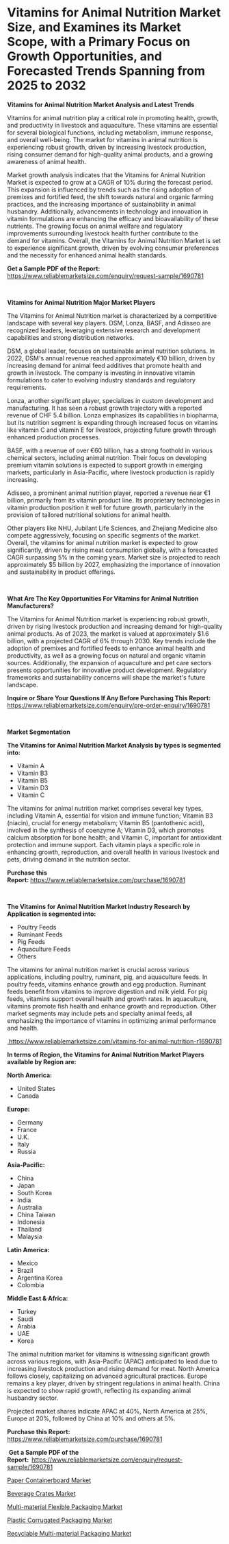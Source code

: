 <p><h1>Vitamins for Animal Nutrition Market Size, and Examines its Market Scope, with a Primary Focus on Growth Opportunities, and Forecasted Trends Spanning from 2025 to 2032</h1></p><p><strong>Vitamins for Animal Nutrition Market Analysis and Latest Trends</strong></p>
<p><p>Vitamins for animal nutrition play a critical role in promoting health, growth, and productivity in livestock and aquaculture. These vitamins are essential for several biological functions, including metabolism, immune response, and overall well-being. The market for vitamins in animal nutrition is experiencing robust growth, driven by increasing livestock production, rising consumer demand for high-quality animal products, and a growing awareness of animal health.</p><p>Market growth analysis indicates that the Vitamins for Animal Nutrition Market is expected to grow at a CAGR of 10% during the forecast period. This expansion is influenced by trends such as the rising adoption of premixes and fortified feed, the shift towards natural and organic farming practices, and the increasing importance of sustainability in animal husbandry. Additionally, advancements in technology and innovation in vitamin formulations are enhancing the efficacy and bioavailability of these nutrients. The growing focus on animal welfare and regulatory improvements surrounding livestock health further contribute to the demand for vitamins. Overall, the Vitamins for Animal Nutrition Market is set to experience significant growth, driven by evolving consumer preferences and the necessity for enhanced animal health standards.</p></p>
<p><strong>Get a Sample PDF of the Report:&nbsp;</strong> <a href="https://www.reliablemarketsize.com/enquiry/request-sample/1690781?utm_campaign=1143&utm_medium=2&utm_source=Github&utm_content=ia&utm_term=26032025&utm_id=vitamins-for-animal-nutrition">https://www.reliablemarketsize.com/enquiry/request-sample/1690781</a></p>
<p>&nbsp;</p>
<p><strong>Vitamins for Animal Nutrition Major Market Players</strong></p>
<p><p>The Vitamins for Animal Nutrition market is characterized by a competitive landscape with several key players. DSM, Lonza, BASF, and Adisseo are recognized leaders, leveraging extensive research and development capabilities and strong distribution networks.</p><p>DSM, a global leader, focuses on sustainable animal nutrition solutions. In 2022, DSM's annual revenue reached approximately €10 billion, driven by increasing demand for animal feed additives that promote health and growth in livestock. The company is investing in innovative vitamin formulations to cater to evolving industry standards and regulatory requirements.</p><p>Lonza, another significant player, specializes in custom development and manufacturing. It has seen a robust growth trajectory with a reported revenue of CHF 5.4 billion. Lonza emphasizes its capabilities in biopharma, but its nutrition segment is expanding through increased focus on vitamins like vitamin C and vitamin E for livestock, projecting future growth through enhanced production processes.</p><p>BASF, with a revenue of over €60 billion, has a strong foothold in various chemical sectors, including animal nutrition. Their focus on developing premium vitamin solutions is expected to support growth in emerging markets, particularly in Asia-Pacific, where livestock production is rapidly increasing.</p><p>Adisseo, a prominent animal nutrition player, reported a revenue near €1 billion, primarily from its vitamin product line. Its proprietary technologies in vitamin production position it well for future growth, particularly in the provision of tailored nutritional solutions for animal health.</p><p>Other players like NHU, Jubilant Life Sciences, and Zhejiang Medicine also compete aggressively, focusing on specific segments of the market. Overall, the vitamins for animal nutrition market is expected to grow significantly, driven by rising meat consumption globally, with a forecasted CAGR surpassing 5% in the coming years. Market size is projected to reach approximately $5 billion by 2027, emphasizing the importance of innovation and sustainability in product offerings.</p></p>
<p>&nbsp;</p>
<p><strong>What Are The Key Opportunities For Vitamins for Animal Nutrition Manufacturers?</strong></p>
<p><p>The Vitamins for Animal Nutrition market is experiencing robust growth, driven by rising livestock production and increasing demand for high-quality animal products. As of 2023, the market is valued at approximately $1.6 billion, with a projected CAGR of 6% through 2030. Key trends include the adoption of premixes and fortified feeds to enhance animal health and productivity, as well as a growing focus on natural and organic vitamin sources. Additionally, the expansion of aquaculture and pet care sectors presents opportunities for innovative product development. Regulatory frameworks and sustainability concerns will shape the market's future landscape.</p></p>
<p><strong>Inquire or Share Your Questions If Any Before Purchasing This Report:</strong> <a href="https://www.reliablemarketsize.com/enquiry/pre-order-enquiry/1690781?utm_campaign=1143&utm_medium=2&utm_source=Github&utm_content=ia&utm_term=26032025&utm_id=vitamins-for-animal-nutrition">https://www.reliablemarketsize.com/enquiry/pre-order-enquiry/1690781</a></p>
<p>&nbsp;</p>
<p><strong>Market Segmentation</strong></p>
<p><strong>The Vitamins for Animal Nutrition Market Analysis by types is segmented into:</strong></p>
<p><ul><li>Vitamin A</li><li>Vitamin B3</li><li>Vitamin B5</li><li>Vitamin D3</li><li>Vitamin C</li></ul></p>
<p><p>The vitamins for animal nutrition market comprises several key types, including Vitamin A, essential for vision and immune function; Vitamin B3 (niacin), crucial for energy metabolism; Vitamin B5 (pantothenic acid), involved in the synthesis of coenzyme A; Vitamin D3, which promotes calcium absorption for bone health; and Vitamin C, important for antioxidant protection and immune support. Each vitamin plays a specific role in enhancing growth, reproduction, and overall health in various livestock and pets, driving demand in the nutrition sector.</p></p>
<p><strong>Purchase this Report:&nbsp;</strong><a href="https://www.reliablemarketsize.com/purchase/1690781?utm_campaign=1143&utm_medium=2&utm_source=Github&utm_content=ia&utm_term=26032025&utm_id=vitamins-for-animal-nutrition">https://www.reliablemarketsize.com/purchase/1690781</a></p>
<p>&nbsp;</p>
<p><strong>The Vitamins for Animal Nutrition Market Industry Research by Application is segmented into:</strong></p>
<p><ul><li>Poultry Feeds</li><li>Ruminant Feeds</li><li>Pig Feeds</li><li>Aquaculture Feeds</li><li>Others</li></ul></p>
<p><p>The vitamins for animal nutrition market is crucial across various applications, including poultry, ruminant, pig, and aquaculture feeds. In poultry feeds, vitamins enhance growth and egg production. Ruminant feeds benefit from vitamins to improve digestion and milk yield. For pig feeds, vitamins support overall health and growth rates. In aquaculture, vitamins promote fish health and enhance growth and reproduction. Other market segments may include pets and specialty animal feeds, all emphasizing the importance of vitamins in optimizing animal performance and health.</p></p>
<p><a href="https://www.reliablemarketsize.com/vitamins-for-animal-nutrition-r1690781?utm_campaign=1143&utm_medium=2&utm_source=Github&utm_content=ia&utm_term=26032025&utm_id=vitamins-for-animal-nutrition">&nbsp;https://www.reliablemarketsize.com/vitamins-for-animal-nutrition-r1690781</a></p>
<p><strong>In terms of Region, the Vitamins for Animal Nutrition Market Players available by Region are:</strong></p>
<p>
    <p> <strong> North America: </strong>
        <ul>
            <li>United States</li>
            <li>Canada</li>
        </ul>
        </p> 
    <p> <strong> Europe: </strong>
        <ul>
            <li>Germany</li>
            <li>France</li>
            <li>U.K.</li>
            <li>Italy</li>
            <li>Russia</li>
        </ul>
        </p> 
    <p> <strong> Asia-Pacific: </strong>
        <ul>
            <li>China</li>
            <li>Japan</li>
            <li>South Korea</li>
            <li>India</li>
            <li>Australia</li>
            <li>China Taiwan</li>
            <li>Indonesia</li>
            <li>Thailand</li>
            <li>Malaysia</li>
        </ul>
        </p> 
    <p> <strong> Latin America: </strong>
        <ul>
            <li>Mexico</li>
            <li>Brazil</li>
            <li>Argentina Korea</li>
            <li>Colombia</li>
        </ul>
        </p> 
    <p> <strong> Middle East & Africa: </strong>
        <ul>
            <li>Turkey</li>
            <li>Saudi</li>
            <li>Arabia</li>
            <li>UAE</li>
            <li>Korea</li>
        </ul>
    </p>
    </p>
<p><p>The animal nutrition market for vitamins is witnessing significant growth across various regions, with Asia-Pacific (APAC) anticipated to lead due to increasing livestock production and rising demand for meat. North America follows closely, capitalizing on advanced agricultural practices. Europe remains a key player, driven by stringent regulations in animal health. China is expected to show rapid growth, reflecting its expanding animal husbandry sector. </p><p>Projected market shares indicate APAC at 40%, North America at 25%, Europe at 20%, followed by China at 10% and others at 5%.</p></p>
<p><strong>Purchase this Report: </strong><a href="https://www.reliablemarketsize.com/purchase/1690781?utm_campaign=1143&utm_medium=2&utm_source=Github&utm_content=ia&utm_term=26032025&utm_id=vitamins-for-animal-nutrition">https://www.reliablemarketsize.com/purchase/1690781</a></p>
<p>&nbsp;<strong>Get a Sample PDF of the Report:&nbsp;&nbsp;</strong><a href="https://www.reliablemarketsize.com/enquiry/request-sample/1690781?utm_campaign=1143&utm_medium=2&utm_source=Github&utm_content=ia&utm_term=26032025&utm_id=vitamins-for-animal-nutrition">https://www.reliablemarketsize.com/enquiry/request-sample/1690781</a></p>
<p><strong></strong></p>
<p><p><a href="https://github.com/bramsklizas/Market-Research-Report-List-1/blob/main/paper-containerboard-market.md?utm_campaign=1143&utm_medium=2&utm_source=Github&utm_content=ia&utm_term=26032025&utm_id=vitamins-for-animal-nutrition">Paper Containerboard Market</a></p><p><a href="https://github.com/noppbebawy/Market-Research-Report-List-1/blob/main/beverage-crates-market.md?utm_campaign=1143&utm_medium=2&utm_source=Github&utm_content=ia&utm_term=26032025&utm_id=vitamins-for-animal-nutrition">Beverage Crates Market</a></p><p><a href="https://github.com/motanafraxer/Market-Research-Report-List-1/blob/main/multi-material-flexible-packaging-market.md?utm_campaign=1143&utm_medium=2&utm_source=Github&utm_content=ia&utm_term=26032025&utm_id=vitamins-for-animal-nutrition">Multi-material Flexible Packaging Market</a></p><p><a href="https://github.com/oshodikurc/Market-Research-Report-List-1/blob/main/plastic-corrugated-packaging-market.md?utm_campaign=1143&utm_medium=2&utm_source=Github&utm_content=ia&utm_term=26032025&utm_id=vitamins-for-animal-nutrition">Plastic Corrugated Packaging Market</a></p><p><a href="https://github.com/efialiurca/Market-Research-Report-List-1/blob/main/recyclable-multi-material-packaging-market.md?utm_campaign=1143&utm_medium=2&utm_source=Github&utm_content=ia&utm_term=26032025&utm_id=vitamins-for-animal-nutrition">Recyclable Multi-material Packaging Market</a></p></p>